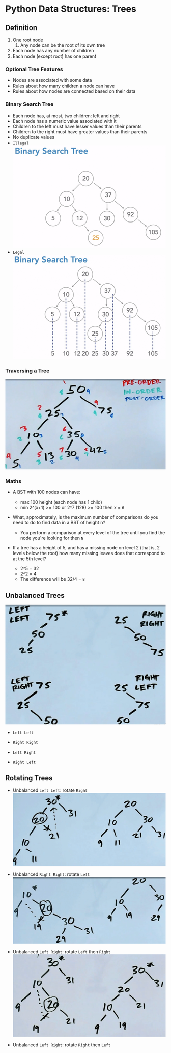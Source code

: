# Python Data Structures: Trees

## Definition

1. One root node
   1. Any node can be the root of its own tree
2. Each node has any number of children
3. Each node (except root) has one parent

### Optional Tree Features

- Nodes are associated with some data
- Rules about how many children a node can have
- Rules about how nodes are connected based on their data

### Binary Search Tree

- Each node has, at most, two children: left and right
- Each node has a numeric value associated with it
- Children to the left must have lesser values than their parents
- Children to the right must have greater values than their parents
- No duplicate values
- `Illegal`
  ![Illegal Binary Search Tree](images/illegal_bst.png)
- `Legal`
  ![Legal Binary Search Tree](images/legal_bst.png)

### Traversing a Tree

![Traversing tree](images/traversing_tree.png)

### Maths

- A BST with 100 nodes can have:

  - max 100 height (each node has 1 child)
  - min 2^(x+1) >= 100 or 2^7 (128) >= 100 then x = `6`

- What, approximately, is the maximum number of comparisons do you need to do to find data in a BST of height n?

  - You perform a comparison at every level of the tree until you find the node you're looking for then `N`

- If a tree has a height of 5, and has a missing node on level 2 (that is, 2 levels below the root) how many missing leaves does that correspond to at the 5th level?
  - 2^5 = 32
  - 2^2 = 4
  - The difference will be 32/4 = `8`

## Unbalanced Trees

![Unbalanced tree](images/unbalanced_trees.png)

- `Left Left`

- `Right Right`

- `Left Right`

- `Right Left`

## Rotating Trees

- Unbalanced `Left Left`: rotate `Right`
  ![Rotate right](images/rotate_left_left.png)

- Unbalanced `Right Right`: rotate `Left`
  ![Rotate left](images/rotate_right_right.png)

- Unbalanced `Left Right`: rotate `Left` then `Right`
  ![Rotate right](images/rotate_left_right.png)

- Unbalanced `Left Right`: rotate `Right` then `Left`
